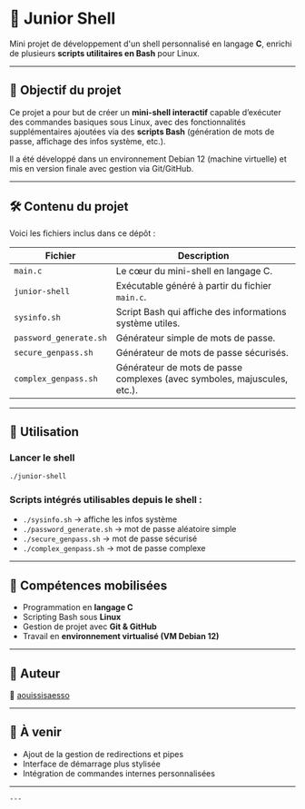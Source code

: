 
# 🐚 Junior Shell

Mini projet de développement d'un shell personnalisé en langage **C**, enrichi de plusieurs **scripts utilitaires en Bash** pour Linux.

---

## 🎯 Objectif du projet

Ce projet a pour but de créer un **mini-shell interactif** capable d’exécuter des commandes basiques sous Linux, avec des fonctionnalités supplémentaires ajoutées via des **scripts Bash** (génération de mots de passe, affichage des infos système, etc.).

Il a été développé dans un environnement Debian 12 (machine virtuelle) et mis en version finale avec gestion via Git/GitHub.

---

## 🛠️ Contenu du projet

Voici les fichiers inclus dans ce dépôt :

| Fichier | Description |
|--------|-------------|
| `main.c` | Le cœur du mini-shell en langage C. |
| `junior-shell` | Exécutable généré à partir du fichier `main.c`. |
| `sysinfo.sh` | Script Bash qui affiche des informations système utiles. |
| `password_generate.sh` | Générateur simple de mots de passe. |
| `secure_genpass.sh` | Générateur de mots de passe sécurisés. |
| `complex_genpass.sh` | Générateur de mots de passe complexes (avec symboles, majuscules, etc.). |

---

## 🚀 Utilisation

### Lancer le shell
```bash
./junior-shell
````

### Scripts intégrés utilisables depuis le shell :

* `./sysinfo.sh` → affiche les infos système
* `./password_generate.sh` → mot de passe aléatoire simple
* `./secure_genpass.sh` → mot de passe sécurisé
* `./complex_genpass.sh` → mot de passe complexe

---

## 🧠 Compétences mobilisées

* Programmation en **langage C**
* Scripting Bash sous **Linux**
* Gestion de projet avec **Git & GitHub**
* Travail en **environnement virtualisé (VM Debian 12)**

---

## 🔗 Auteur

👤 [aouissisaesso](https://github.com/aouissisaesso)

---

## 📌 À venir

* Ajout de la gestion de redirections et pipes
* Interface de démarrage plus stylisée
* Intégration de commandes internes personnalisées

---
```
---

